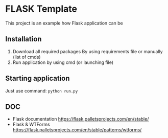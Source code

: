 # FLASK Template

This project is an example how Flask application can be 

## Installation

1. Download all required packages
    By using requirements file
    or manually (list of cmds)
2. Run application by using cmd (or launching file)

## Starting application

Just use command:
```python run.py```

## DOC
* Flask documentation https://flask.palletsprojects.com/en/stable/
* Flask & WTForms https://flask.palletsprojects.com/en/stable/patterns/wtforms/
